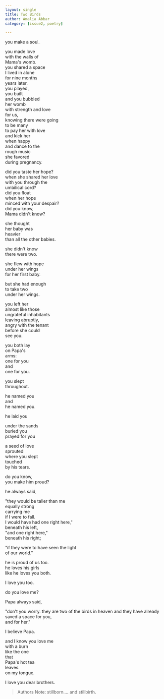 ```yaml
---
layout: single
title: Two Birds
author: Amalia Abbar
category: [issue2, poetry]

---
```


you make a soul.

you made love
<br>with the walls of 
<br>Mama's womb. 
<br>you shared a space
<br>I lived in alone
<br>for nine months 
<br>years later.
<br>you played, 
<br>you built
<br>and you bubbled
<br>her womb
<br>with strength and love
<br>for us,
<br>knowing there were going
<br>to be many
<br>to pay her with love
<br>and kick her
<br>when happy
<br>and dance to the
<br>rough music
<br>she favored 
<br>during pregnancy.

did you taste her hope? 
<br>when she shared her love
<br>with you through the
<br>umbilical cord? 
<br>did you float
<br>when her hope
<br>minced with your despair? 
<br>did you know, 
<br>Mama didn't know? 

she thought
<br>her baby was 
<br>heavier
<br>than all the other babies.

she didn't know
<br>there were two.

she flew with hope
<br>under her wings
<br>for her first baby.

but she had enough
<br>to take two
<br>under her wings.

you left her
<br>almost like those
<br>ungrateful inhabitants
<br>leaving abruptly,
<br>angry with the tenant
<br>before she could
<br>see you.

you both lay
<br>on Papa's 
<br>arms:
<br>one for you
<br>and
<br>one for you.

you slept
<br>throughout.

he named you
<br>and
<br>he named you.

he laid you

under the sands
<br>buried you
<br>prayed for you

a seed of love
<br>sprouted
<br>where you slept
<br>touched
<br>by his tears.

do you know, 
<br>you make him proud?

he always said, 

"they would be taller than me
<br>equally strong
<br>carrying me
<br>if I were to fall.
<br>I would have had one right here," 
<br>beneath his left, 
<br>"and one right here,"
<br>beneath his right;

"if they were to have seen the light
<br>of our world."

he is proud of us too.
<br>he loves his girls
<br>like he loves you both.

I love you too.

do you love me? 

Papa always said, 

"don't you worry. they are two of the birds in heaven and they have already saved a space for you,
<br>and for her."

I believe Papa.

and I know you love me 
<br>with a burn
<br>like the one 
<br>that 
<br>Papa's hot tea
<br>leaves
<br>on my tongue.

I love you dear brothers. 


> Authors Note: stillborn.... and stillbirth.

